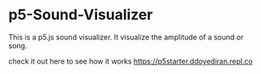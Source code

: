 # p5-Sound-Visualizer
This is a p5.js sound visualizer. It visualize the amplitude of a sound or song. 

check it out here to see how it works https://p5starter.ddoyediran.repl.co
